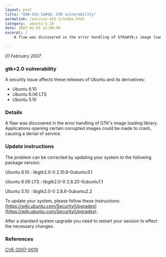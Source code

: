 ```yaml
---
layout: post
title: "USN-415-1&#58; GTK vulnerability"
permalink: /usn/usn-415-1/index.html
category:  ubuntu-5.10
date: 2007-02-01 12:00:00
excerpt: |
    A flaw was discovered in the error handling of GTK&#39;s image loading  library.  Applications opening certain corrupted images could be made to  crash, causing a denial of service.
    
--- 
```

 
 

*01 February 2007*

### gtk+2.0 vulnerability

A security issue affects these releases of Ubuntu and its derivatives:

* Ubuntu 6.10
* Ubuntu 6.06 LTS
* Ubuntu 5.10

### Details

A flaw was discovered in the error handling of GTK&#39;s image loading library. Applications opening certain corrupted images could be made to crash, causing a denial of service.

### Update instructions

The problem can be corrected by updating your system to the following package version:

Ubuntu 6.10
 : libgtk2.0-0 <span>2.10.6-0ubuntu3.1</span>

Ubuntu 6.06 LTS
 : libgtk2.0-0 <span>2.8.20-0ubuntu1.1</span>

Ubuntu 5.10
 : libgtk2.0-0 <span>2.8.6-0ubuntu2.2</span>

To update your system, please follow these instructions: [https://wiki.ubuntu.com/Security/Upgrades](https://wiki.ubuntu.com/Security/Upgrades).

After a standard system upgrade you need to restart your session to effect the necessary changes.

### References

 
 [CVE-2007-0010](http://people.ubuntu.com/~ubuntu-security/cve/CVE-2007-0010)
 

